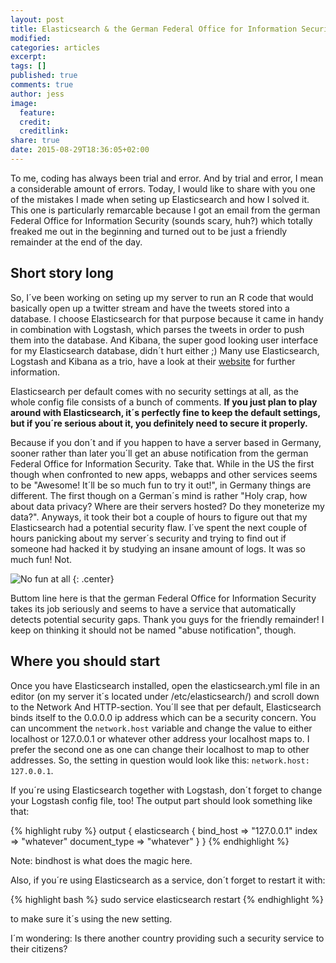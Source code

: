 ```yaml
---
layout: post
title: Elasticsearch & the German Federal Office for Information Security
modified:
categories: articles
excerpt:
tags: []
published: true
comments: true
author: jess
image:
  feature:
  credit:
  creditlink:
share: true
date: 2015-08-29T18:36:05+02:00
---
```


<span class = "dropcap">T</span>o me, coding has always been trial and error. And by trial and error, I mean a considerable amount of errors. Today, I would like to share with you one of the mistakes I made when seting up Elasticsearch and how I solved it. This one is particularly remarcable because I got an email from the german Federal Office for Information Security (sounds scary, huh?) which totally freaked me out in the beginning and turned out to be just a friendly remainder at the end of the day.

## Short story long
So, I´ve been working on seting up my server to run an R code that would basically open up a twitter stream and have the tweets stored into a database. I choose Elasticsearch for that purpose because it came in handy in combination with Logstash, which parses the tweets in order to push them into the database. And Kibana, the super good looking user interface for my Elasticsearch database, didn´t hurt either ;) Many use Elasticsearch, Logstash and Kibana as a trio, have a look at their [website](https://www.elastic.co/de/) for further information. 
 
Elasticsearch per default comes with no security settings at all, as the whole config file consists of a bunch of comments. **If you just plan to play around with Elasticsearch, it´s perfectly fine to keep the default settings, but if you´re serious about it, you definitely need to secure it properly.** 
 
Because if you don´t and if you happen to have a server based in Germany, sooner rather than later you´ll get an abuse notification from the german Federal Office for Information Security. Take that.
While in the US the first though when confronted to new apps, webapps and other services seems to be "Awesome! It´ll be so much fun to try it out!", in Germany things are different. The first though on a German´s mind is rather "Holy crap, how about data privacy? Where are their servers hosted? Do they moneterize my data?". Anyways, it took their bot a couple of hours to figure out that my Elasticsearch had a potential security flaw. I´ve spent the next couple of hours panicking about my server´s security and trying to find out if someone had hacked it by studying an insane amount of logs. It was so much fun! Not. 

![No fun at all](http://i.imgur.com/Dz3nk.jpg)
{: .center}

Buttom line here is that the german Federal Office for Information Security takes its job seriously and seems to have a service that automatically detects potential security gaps. Thank you guys for the friendly remainder! I keep on thinking it should not be named "abuse notification", though.
 
## Where you should start
Once you have Elasticsearch installed, open the elasticsearch.yml file in an editor (on my server it´s located under /etc/elasticsearch/) and scroll down to the Network And HTTP-section. You´ll see that per default, Elasticsearch binds itself to the 0.0.0.0 ip address which can be a security concern. You can uncomment the `network.host` variable and change the value to either localhost or 127.0.0.1 or whatever other address your localhost maps to. I prefer the second one as one can change their localhost to map to other addresses. So, the setting in question would look like this: `network.host: 127.0.0.1`.
 
If you´re using Elasticsearch together with Logstash, don´t forget to change your Logstash config file, too! The output part should look something like that: 

{% highlight ruby %}
output {
    elasticsearch {
        bind_host => "127.0.0.1"
        index => "whatever"
        document_type => "whatever"
    }
}
{% endhighlight %}
 
Note: bindhost is what does the magic here. 

Also, if you´re using Elasticsearch as a service, don´t forget to restart it with:

{% highlight bash %}
sudo service elasticsearch restart
{% endhighlight %}

to make sure it´s using the new setting. 
 
 
I´m wondering: Is there another country providing such a security service to their citizens?
